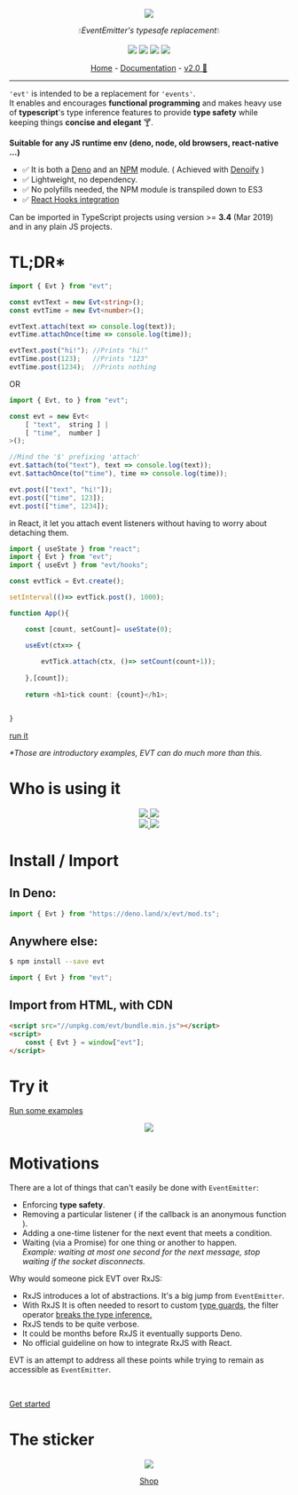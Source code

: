 <p align="center">
    <img src="https://user-images.githubusercontent.com/6702424/76674598-91ebfc00-65b1-11ea-88df-eb43f04f3cce.png">
</p>
<p align="center">
    💧<i>EventEmitter's typesafe replacement</i>💧
    <br>
    <br>
    <img src="https://github.com/garronej/evt/workflows/ci/badge.svg?branch=develop">
    <img src="https://img.shields.io/bundlephobia/minzip/evt">
    <img src="https://img.shields.io/npm/dw/evt">
    <img src="https://img.shields.io/npm/l/evt">
</p>

</p>
<p align="center">
  <a href="https://www.evt.land">Home</a>
  -
  <a href="https://docs.evt.land/overview">Documentation</a>
  -
  <a href="https://github.com/garronej/evt/pull/16">v2.0 🚀</a>
</p>

---

`'evt'` is intended to be a replacement for `'events'`.  
It enables and encourages **functional programming** and makes heavy use of **typescript**'s type inference features to provide **type safety** while keeping things **concise and elegant** 🍸.

<b>Suitable for any JS runtime env (deno, node, old browsers, react-native ...)</b>
- ✅ It is both a [Deno](https://deno.land/x/evt) and an [NPM](https://www.npmjs.com/evt) module. ( Achieved with [Denoify](https://github.com/garronej/denoify) ) 
- ✅ Lightweight, no dependency.
- ✅ No polyfills needed, the NPM module is transpiled down to ES3
- ✅ [React Hooks integration](https://stackblitz.com/edit/evt-react-hooks-todo-list?file=index.tsx)

Can be imported in TypeScript projects using version &gt;= **3.4** \(Mar 2019\) and in any plain JS projects.

# TL;DR*

```typescript
import { Evt } from "evt";

const evtText = new Evt<string>();
const evtTime = new Evt<number>();

evtText.attach(text => console.log(text));
evtTime.attachOnce(time => console.log(time));

evtText.post("hi!"); //Prints "hi!"
evtTime.post(123);   //Prints "123"
evtTime.post(1234);  //Prints nothing
```
OR
```typescript
import { Evt, to } from "evt";

const evt = new Evt<
    [ "text",  string ] | 
    [ "time",  number ]
>();

//Mind the '$' prefixing 'attach'
evt.$attach(to("text"), text => console.log(text));
evt.$attachOnce(to("time"), time => console.log(time));

evt.post(["text", "hi!"]);
evt.post(["time", 123]);
evt.post(["time", 1234]);
```
in React, it let you attach event listeners without having to worry about detaching them.
```typescript
import { useState } from "react";
import { Evt } from "evt";
import { useEvt } from "evt/hooks";

const evtTick = Evt.create();

setInterval(()=> evtTick.post(), 1000);

function App(){

    const [count, setCount]= useState(0);

    useEvt(ctx=> {
    
        evtTick.attach(ctx, ()=> setCount(count+1));
    
    },[count]);
    
    return <h1>tick count: {count}</h1>;


}
```
[run it](https://stackblitz.com/edit/evt-hooks-101?file=index.tsx)

_*Those are introductory examples, EVT can do much more than this._

# Who is using it

<p align="center">
    <a href="https://connext.network">
        <img src="https://user-images.githubusercontent.com/6702424/84102640-4e1e5c80-aa11-11ea-9d13-df0a65c8cdaf.png">
    </a>
    <a href="https://www.semasim.com">
        <img src="https://user-images.githubusercontent.com/6702424/84102785-aead9980-aa11-11ea-915b-5c4a5282c44e.png"> 
    </a>
    <br>
    <a href="https://thegraph.com">
        <img src="https://user-images.githubusercontent.com/6702424/85961024-ed4aca00-b9a7-11ea-9c7e-03e2f59e6d21.png"> 
    </a>
    <a href="https://insee.fr">
        <img src="https://user-images.githubusercontent.com/6702424/117936881-a9358f00-b305-11eb-84b9-e61593632bdd.png"> 
    </a>
</p>

# Install / Import

## In Deno:
```typescript
import { Evt } from "https://deno.land/x/evt/mod.ts";
```
## Anywhere else:
```bash
$ npm install --save evt
```
```typescript
import { Evt } from "evt"; 
```

## Import from HTML, with CDN

```html
<script src="//unpkg.com/evt/bundle.min.js"></script>
<script>
    const { Evt } = window["evt"];
</script>
```

# Try it

[Run some examples](https://stackblitz.com/edit/evt-playground?embed=1&file=index.ts&hideExplorer=1)

<p align="center"> 
    <img src="https://www.evt.land/assets/img/try-in-browser.gif">  
</p>

# Motivations

There are a lot of things that can't easily be done with `EventEmitter`:

* Enforcing **type safety**.
* Removing a particular listener ( if the callback is an anonymous function ).
* Adding a one-time listener for the next event that meets a condition.
* Waiting \(via a Promise\) for one thing or another to happen.  
_Example: waiting at most one second for the next message, stop waiting if the socket disconnects._

Why would someone pick EVT over RxJS:  

* RxJS introduces a lot of abstractions. It's a big jump from ``EventEmitter``.
* With RxJS It is often needed to resort to custom [type guards](https://www.typescriptlang.org/docs/handbook/advanced-types.html#user-defined-type-guards), the filter operator [breaks the type inference.](https://stackblitz.com/edit/evt-795plc?embed=1&file=index.ts&hideExplorer=1)
* RxJS tends to be quite verbose.
* It could be months before RxJS it eventually supports Deno.
* No official guideline on how to integrate RxJS with React.

EVT is an attempt to address all these points while trying to remain as accessible as `EventEmitter`.  
  
</br>

[Get started](https://docs.evt.land/overview#rxjs-comparison)

# The sticker

<p align="center">
    <img src="https://user-images.githubusercontent.com/6702424/90626180-e3607d00-e21a-11ea-9c88-82880ac9cedf.png">  
</p>
<p align="center">
    <a href="https://teespring.com/fr/evt-sticker">Shop</a>
</p>
